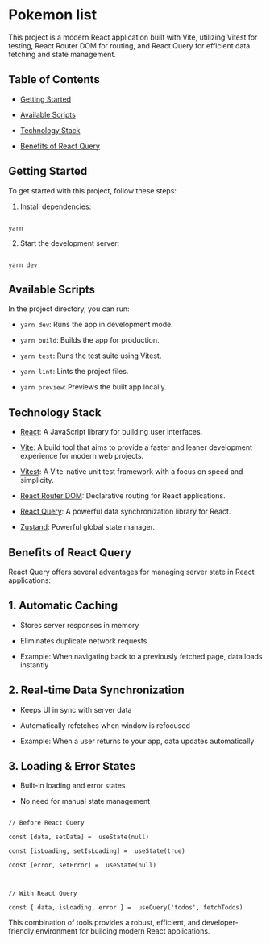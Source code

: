 # Pokemon list

  

This project is a modern React application built with Vite, utilizing Vitest for testing, React Router DOM for routing, and React Query for efficient data fetching and state management.

  

## Table of Contents

  

- [Getting Started](#getting-started)

- [Available Scripts](#available-scripts)

- [Technology Stack](#technology-stack)

- [Benefits of React Query](#benefits-of-react-query)


  

## Getting Started

  
 
To get started with this project, follow these steps:



1. Install dependencies:

```

yarn

```

  

2. Start the development server:

```

yarn dev

```

  

## Available Scripts

  

In the project directory, you can run:

  

-  `yarn dev`: Runs the app in development mode.

-  `yarn build`: Builds the app for production.

-  `yarn test`: Runs the test suite using Vitest.

-  `yarn lint`: Lints the project files.

-  `yarn preview`: Previews the built app locally.



  

## Technology Stack

  

- [React](https://reactjs.org/): A JavaScript library for building user interfaces.

- [Vite](https://vitejs.dev/): A build tool that aims to provide a faster and leaner development experience for modern web projects.

- [Vitest](https://vitest.dev/): A Vite-native unit test framework with a focus on speed and simplicity.

- [React Router DOM](https://reactrouter.com/): Declarative routing for React applications.

- [React Query](https://react-query.tanstack.com/): A powerful data synchronization library for React.

- [Zustand](https://zustand-demo.pmnd.rs/): Powerful global state manager.

  

## Benefits of React Query

  

React Query offers several advantages for managing server state in React applications:

  

## 1. Automatic Caching

- Stores server responses in memory

- Eliminates duplicate network requests

- Example: When navigating back to a previously fetched page, data loads instantly

  

## 2. Real-time Data Synchronization

- Keeps UI in sync with server data

- Automatically refetches when window is refocused

- Example: When a user returns to your app, data updates automatically

  

## 3. Loading & Error States

- Built-in loading and error states

- No need for manual state management

```tsx

// Before React Query

const [data, setData] =  useState(null)

const [isLoading, setIsLoading] =  useState(true)

const [error, setError] =  useState(null)

  

// With React Query

const { data, isLoading, error } =  useQuery('todos', fetchTodos)
```

This combination of tools provides a robust, efficient, and developer-friendly environment for building modern React applications.

  

```